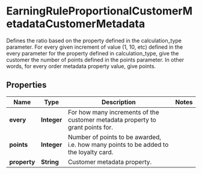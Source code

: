 

# EarningRuleProportionalCustomerMetadataCustomerMetadata

Defines the ratio based on the property defined in the calculation_type parameter. For every given increment of value (1, 10, etc) defined in the every parameter for the property defined in calculation_type, give the customer the number of points defined in the points parameter. In other words, for every order metadata property value, give points.

## Properties

| Name | Type | Description | Notes |
|------------ | ------------- | ------------- | -------------|
|**every** | **Integer** | For how many increments of the customer metadata property to grant points for. |  |
|**points** | **Integer** | Number of points to be awarded, i.e. how many points to be added to the loyalty card. |  |
|**property** | **String** | Customer metadata property. |  |



